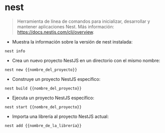 # nest

> Herramienta de línea de comandos para inicializar, desarrollar y mantener aplicaciones Nest.
> Más información: <https://docs.nestjs.com/cli/overview>.

- Muestra la información sobre la versión de nest instalada:

`nest info`

- Crea un nuevo proyecto NestJS en un directorio con el mismo nombre:

`nest new {{nombre_del_proyecto}}`

- Construye un proyecto NestJS específico:

`nest build {{nombre_del_proyecto}}`

- Ejecuta un proyecto NestJS específico:

`nest start {{nombre_del_proyecto}}`

- Importa una librería al proyecto NestJS actual:

`nest add {{nombre_de_la_librería}}`
